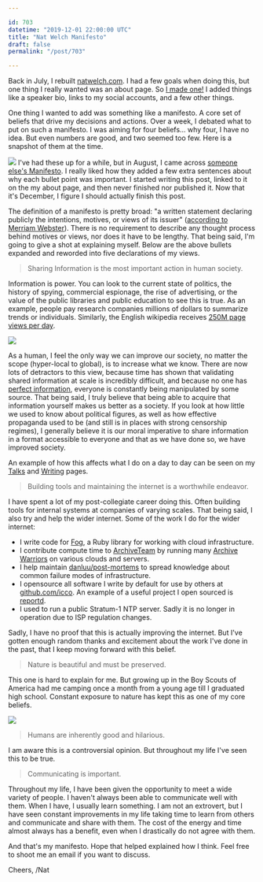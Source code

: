 ```yaml
---

id: 703
datetime: "2019-12-01 22:00:00 UTC"
title: "Nat Welch Manifesto"
draft: false
permalink: "/post/703"

---
```


Back in July, I rebuilt [natwelch\.com](https://natwelch.com). I had a few goals when doing this, but one thing I really wanted was an about page. So [I made one\!](https://natwelch.com/about) I added things like a speaker bio, links to my social accounts, and a few other things.

One thing I wanted to add was something like a manifesto. A core set of beliefs that drive my decisions and actions. Over a week, I debated what to put on such a manifesto. I was aiming for four beliefs… why four, I have no idea. But even numbers are good, and two seemed too few. Here is a snapshot of them at the time.

![](https://icco.imgix.net/photos/2019/47901224-79f7-4817-96a7-7c3f6467e1d9.png)
I've had these up for a while, but in August, I came across [someone else's Manifesto](https://hex22.org/manifesto/). I really liked how they added a few extra sentences about why each bullet point was important. I started writing this post, linked to it on the my about page, and then never finished nor published it. Now that it's December, I figure I should actually finish this post.

The definition of a manifesto is pretty broad: "a written statement declaring publicly the intentions, motives, or views of its issuer" \([according to Merriam Webster](https://www.merriam-webster.com/dictionary/manifesto)\). There is no requirement to describe any thought process behind motives or views, nor does it have to be lengthy. That being said, I'm going to give a shot at explaining myself. Below are the above bullets expanded and reworded into five declarations of my views. 

> Sharing Information is the most important action in human society.

Information is power. You can look to the current state of politics, the history of spying, commercial espionage, the rise of advertising, or the value of the public libraries and public education to see this is true. As an example, people pay research companies millions of dollars to summarize trends or individuals. Similarly, the English wikipedia receives [250M page views per day](https://tools.wmflabs.org/siteviews/?platform=all-access&source=pageviews&agent=user&range=latest-90&sites=en.wikipedia.org).

![](https://icco.imgix.net/photos/2019/173149ee-5f0b-4f74-a9e0-b2e7ca07b0da.png)

As a human, I feel the only way we can improve our society, no matter the scope \(hyper\-local to global\), is to increase what we know. There are now lots of detractors to this view, because time has shown that validating shared information at scale is incredibly difficult, and because no one has [perfect information](https://en.wikipedia.org/wiki/Perfect_information), everyone is constantly being manipulated by some source. That being said, I truly believe that being able to acquire that information yourself makes us better as a society. If you look at how little we used to know about political figures, as well as how effective propaganda used to be \(and still is in places with strong censorship regimes\), I generally believe it is our moral imperative to share information in a format accessible to everyone and that as we have done so, we have improved society.

An example of how this affects what I do on a day to day can be seen on my [Talks](https://natwelch.com/talks) and [Writing](https://natwelch.com/writing) pages\.

> Building tools and maintaining the internet is a worthwhile endeavor.

I have spent a lot of my post\-collegiate career doing this. Often building tools for internal systems at companies of varying scales. That being said, I also try and help the wider internet. Some of the work I do for the wider internet:

* I write code for [Fog](http://fog.io), a Ruby library for working with cloud infrastructure.
* I contribute compute time to [ArchiveTeam](https://www.archiveteam.org/) by running many [Archive Warriors](https://www.archiveteam.org/index.php?title=ArchiveTeam_Warrior) on various clouds and servers.
* I help maintain [danluu/post\-mortems](https://github.com/danluu/post-mortems) to spread knowledge about common failure modes of infrastructure.
* I opensource all software I write by default for use by others at [github\.com/icco](https://github.com/icco?tab=repositories). An example of a useful project I open sourced is [reportd](https://writing.natwelch.com/post/707).
* I used to run a public Stratum\-1 NTP server. Sadly it is no longer in operation due to ISP regulation changes.


Sadly, I have no proof that this is actually improving the internet. But I've gotten enough random thanks and excitement about the work I've done in the past, that I keep moving forward with this belief.

> Nature is beautiful and must be preserved.

This one is hard to explain for me. But growing up in the Boy Scouts of America had me camping once a month from a young age till I graduated high school. Constant exposure to nature has kept this as one of my core beliefs.

![](https://icco.imgix.net/photos/2019/1af68def-56e5-4a1c-a4ed-4c1b696bffc6.jpg)

> Humans are inherently good and hilarious.

I am aware this is a controversial opinion. But throughout my life I've seen this to be true. 

> Communicating is important.

Throughout my life, I have been given the opportunity to meet a wide variety of people. I haven't always been able to communicate well with them. When I have, I usually learn something. I am not an extrovert, but I have seen constant improvements in my life taking time to learn from others and communicate and share with them. The cost of the energy and time almost always has a benefit, even when I drastically do not agree with them.

And that's my manifesto. Hope that helped explained how I think. Feel free to shoot me an email if you want to discuss.

Cheers,
/Nat
